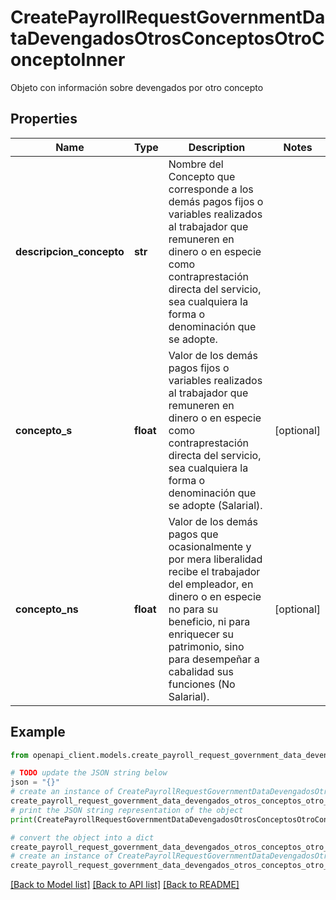 # CreatePayrollRequestGovernmentDataDevengadosOtrosConceptosOtroConceptoInner

Objeto con información sobre devengados por otro concepto

## Properties

Name | Type | Description | Notes
------------ | ------------- | ------------- | -------------
**descripcion_concepto** | **str** | Nombre del Concepto que corresponde a los demás pagos fijos o variables realizados al trabajador que remuneren en dinero o en especie como contraprestación directa del servicio, sea cualquiera la forma o denominación que se adopte. | 
**concepto_s** | **float** | Valor de los demás pagos fijos o variables realizados al trabajador que remuneren en dinero o en especie como contraprestación directa del servicio, sea cualquiera la forma o denominación que se adopte (Salarial). | [optional] 
**concepto_ns** | **float** | Valor de los demás pagos que ocasionalmente y por mera liberalidad recibe el trabajador del empleador, en dinero o en especie no para su beneficio, ni para enriquecer su patrimonio, sino para desempeñar a cabalidad sus funciones (No Salarial). | [optional] 

## Example

```python
from openapi_client.models.create_payroll_request_government_data_devengados_otros_conceptos_otro_concepto_inner import CreatePayrollRequestGovernmentDataDevengadosOtrosConceptosOtroConceptoInner

# TODO update the JSON string below
json = "{}"
# create an instance of CreatePayrollRequestGovernmentDataDevengadosOtrosConceptosOtroConceptoInner from a JSON string
create_payroll_request_government_data_devengados_otros_conceptos_otro_concepto_inner_instance = CreatePayrollRequestGovernmentDataDevengadosOtrosConceptosOtroConceptoInner.from_json(json)
# print the JSON string representation of the object
print(CreatePayrollRequestGovernmentDataDevengadosOtrosConceptosOtroConceptoInner.to_json())

# convert the object into a dict
create_payroll_request_government_data_devengados_otros_conceptos_otro_concepto_inner_dict = create_payroll_request_government_data_devengados_otros_conceptos_otro_concepto_inner_instance.to_dict()
# create an instance of CreatePayrollRequestGovernmentDataDevengadosOtrosConceptosOtroConceptoInner from a dict
create_payroll_request_government_data_devengados_otros_conceptos_otro_concepto_inner_from_dict = CreatePayrollRequestGovernmentDataDevengadosOtrosConceptosOtroConceptoInner.from_dict(create_payroll_request_government_data_devengados_otros_conceptos_otro_concepto_inner_dict)
```
[[Back to Model list]](../README.md#documentation-for-models) [[Back to API list]](../README.md#documentation-for-api-endpoints) [[Back to README]](../README.md)


